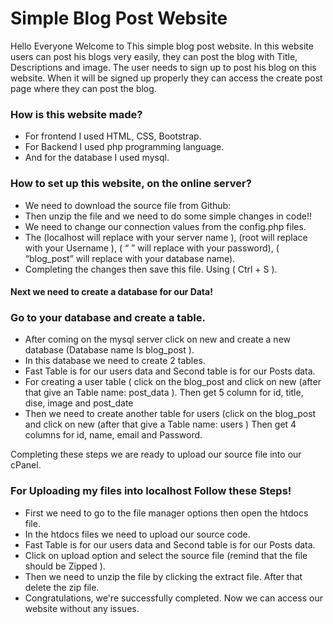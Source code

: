 # Simple Blog Post Website

<P>Hello Everyone Welcome to This simple blog post website. In this website users can post his blogs very easily, they can post the blog with Title, Descriptions and image. The user needs to sign up to post his blog on this website. When it will be signed up properly they can access the create post page where they can post the blog. </p>

<h3>How is this website made?</h3>
<ul> 
  <li>For frontend I used HTML, CSS, Bootstrap.</li> 
  <li>For Backend I used php programming language.</li> 
  <li>And for the database I used mysql.</li> 
</ul>

<h3>How to set up this website, on the online server?</h3>
<ul> 
  <li>We need to download the source file from Github:</li> 
  <li>Then unzip the file and we need to do some simple changes in code!!</li> 
  <li>We need to change our connection values from the config.php files.</li>
  <li>The (localhost will replace with your server name ), (root will replace with your Username ), ( “ ” will replace with your password),  ( “blog_post” will replace with your database name).</li> 
  <li>Completing the changes then save this file. Using ( Ctrl + S ).</li> 
</ul>

<h4>Next we need to create a database for our Data!</h4>

<h3>Go to your database and create a table.</h3>
<ul> 
  <li>After coming on the mysql server click on new and create a new database (Database name Is blog_post ).</li> 
  <li>In this database we need to create 2 tables. </li> 
  <li>Fast Table is for our users data  and Second table is for our Posts data.</li> 
  <li>For creating a user table ( click on the blog_post and click on new (after that give an Table name: post_data ). Then get 5 column for id, title, dise, image and   post_date</li> 
  <li>Then we need to create another table for users (click on the blog_post and click on new (after that give a Table name: users ) Then get 4 columns for id, name,     email and Password.</li> 
</ul>

<p>Completing these steps we are ready to upload our source file into our cPanel.</p>

<h3>For Uploading my files into localhost Follow these Steps!</h3>
<ul> 
  <li>First we need to go to the file manager options then open the htdocs file.</li> 
  <li>In the htdocs files we need to upload our source code.</li> 
  <li>Fast Table is for our users data  and Second table is for our Posts data.</li> 
  <li>Click on upload option and select the source file (remind that the file should be Zipped ).</li> 
  <li>Then we need to unzip the file by clicking the extract file. After that delete the zip file.</li> 
  <li>Congratulations, we're successfully completed. Now we can access our website without any issues. </li> 
</ul>

